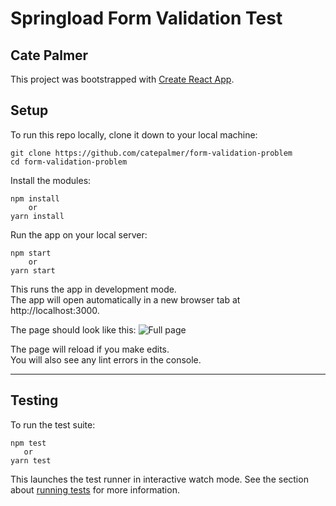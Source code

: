 # Springload Form Validation Test
## Cate Palmer

This project was bootstrapped with [Create React App](https://github.com/facebook/create-react-app).

## Setup
To run this repo locally, clone it down to your local machine:
```
git clone https://github.com/catepalmer/form-validation-problem
cd form-validation-problem
```

Install the modules:
```
npm install
    or
yarn install
```

Run the app on your local server:
```
npm start
    or
yarn start
```

This runs the app in development mode.<br>
The app will open automatically in a new browser tab at http://localhost:3000.

The page should look like this:
![Full page](./images.formdemo.png)

The page will reload if you make edits.<br>
You will also see any lint errors in the console.

---
## Testing

To run the test suite:
```
npm test
   or
yarn test
```

This launches the test runner in interactive watch mode.
See the section about [running tests](https://facebook.github.io/create-react-app/docs/running-tests) for more information.

